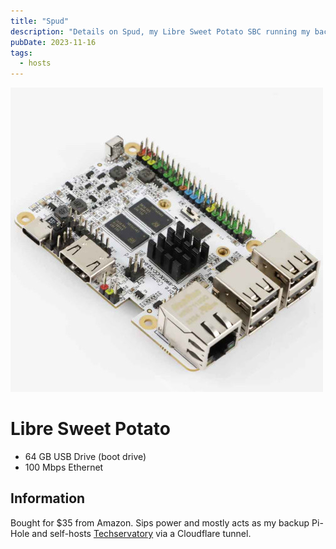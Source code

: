 ```yaml
---
title: "Spud"
description: "Details on Spud, my Libre Sweet Potato SBC running my back-up Pi-Hole and other services."
pubDate: 2023-11-16
tags:
  - hosts
---
```


![Libre Sweet Potato](../../img/blog/sweet-potato.jpg)

# Libre Sweet Potato

- 64 GB USB Drive (boot drive)
- 100 Mbps Ethernet

## Information

Bought for $35 from Amazon. Sips power and mostly acts as my backup Pi-Hole and self-hosts <a href="https://techservatory.com" target="_blank">Techservatory</a> via a Cloudflare tunnel.
